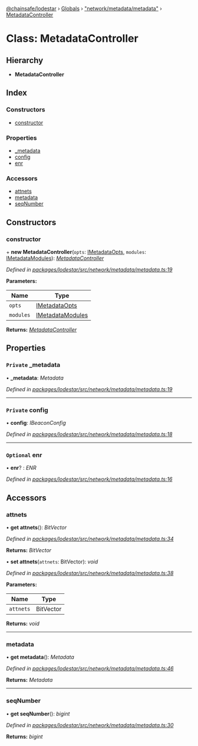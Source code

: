 [@chainsafe/lodestar](../README.md) › [Globals](../globals.md) › ["network/metadata/metadata"](../modules/_network_metadata_metadata_.md) › [MetadataController](_network_metadata_metadata_.metadatacontroller.md)

# Class: MetadataController

## Hierarchy

* **MetadataController**

## Index

### Constructors

* [constructor](_network_metadata_metadata_.metadatacontroller.md#constructor)

### Properties

* [_metadata](_network_metadata_metadata_.metadatacontroller.md#private-_metadata)
* [config](_network_metadata_metadata_.metadatacontroller.md#private-config)
* [enr](_network_metadata_metadata_.metadatacontroller.md#optional-enr)

### Accessors

* [attnets](_network_metadata_metadata_.metadatacontroller.md#attnets)
* [metadata](_network_metadata_metadata_.metadatacontroller.md#metadata)
* [seqNumber](_network_metadata_metadata_.metadatacontroller.md#seqnumber)

## Constructors

###  constructor

\+ **new MetadataController**(`opts`: [IMetadataOpts](../interfaces/_network_metadata_metadata_.imetadataopts.md), `modules`: [IMetadataModules](../interfaces/_network_metadata_metadata_.imetadatamodules.md)): *[MetadataController](_network_metadata_metadata_.metadatacontroller.md)*

*Defined in [packages/lodestar/src/network/metadata/metadata.ts:19](https://github.com/ChainSafe/lodestar/blob/393d800/packages/lodestar/src/network/metadata/metadata.ts#L19)*

**Parameters:**

Name | Type |
------ | ------ |
`opts` | [IMetadataOpts](../interfaces/_network_metadata_metadata_.imetadataopts.md) |
`modules` | [IMetadataModules](../interfaces/_network_metadata_metadata_.imetadatamodules.md) |

**Returns:** *[MetadataController](_network_metadata_metadata_.metadatacontroller.md)*

## Properties

### `Private` _metadata

• **_metadata**: *Metadata*

*Defined in [packages/lodestar/src/network/metadata/metadata.ts:19](https://github.com/ChainSafe/lodestar/blob/393d800/packages/lodestar/src/network/metadata/metadata.ts#L19)*

___

### `Private` config

• **config**: *IBeaconConfig*

*Defined in [packages/lodestar/src/network/metadata/metadata.ts:18](https://github.com/ChainSafe/lodestar/blob/393d800/packages/lodestar/src/network/metadata/metadata.ts#L18)*

___

### `Optional` enr

• **enr**? : *ENR*

*Defined in [packages/lodestar/src/network/metadata/metadata.ts:16](https://github.com/ChainSafe/lodestar/blob/393d800/packages/lodestar/src/network/metadata/metadata.ts#L16)*

## Accessors

###  attnets

• **get attnets**(): *BitVector*

*Defined in [packages/lodestar/src/network/metadata/metadata.ts:34](https://github.com/ChainSafe/lodestar/blob/393d800/packages/lodestar/src/network/metadata/metadata.ts#L34)*

**Returns:** *BitVector*

• **set attnets**(`attnets`: BitVector): *void*

*Defined in [packages/lodestar/src/network/metadata/metadata.ts:38](https://github.com/ChainSafe/lodestar/blob/393d800/packages/lodestar/src/network/metadata/metadata.ts#L38)*

**Parameters:**

Name | Type |
------ | ------ |
`attnets` | BitVector |

**Returns:** *void*

___

###  metadata

• **get metadata**(): *Metadata*

*Defined in [packages/lodestar/src/network/metadata/metadata.ts:46](https://github.com/ChainSafe/lodestar/blob/393d800/packages/lodestar/src/network/metadata/metadata.ts#L46)*

**Returns:** *Metadata*

___

###  seqNumber

• **get seqNumber**(): *bigint*

*Defined in [packages/lodestar/src/network/metadata/metadata.ts:30](https://github.com/ChainSafe/lodestar/blob/393d800/packages/lodestar/src/network/metadata/metadata.ts#L30)*

**Returns:** *bigint*
